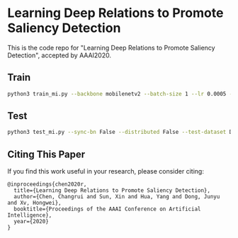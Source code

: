 # Learning Deep Relations to Promote Saliency Detection

This is the code repo for "Learning Deep Relations to Promote Saliency Detection", accepted by AAAI2020.

## Train
```bash
python3 train_mi.py --backbone mobilenetv2 --batch-size 1 --lr 0.0005 --prior picanet --iter-num 20000 --t-fg 0.9 --t-afg 0.8 --t-abg 0.3 --test-prior srm --test-dataset ecssd 
```

## Test
```bash
python3 test_mi.py --sync-bn False --distributed False --test-dataset DATASET --test-prior PRIOR --ckp ./ckp/xxxx.pth --test True --save-result True
```

## Citing This Paper
If you find this work useful in your research, please consider citing:

```
@inproceedings{chen2020r,
  title={Learning Deep Relations to Promote Saliency Detection},
  author={Chen, Changrui and Sun, Xin and Hua, Yang and Dong, Junyu and Xv, Hongwei},
  booktitle={Proceedings of the AAAI Conference on Artificial Intelligence},
  year={2020}
}
```